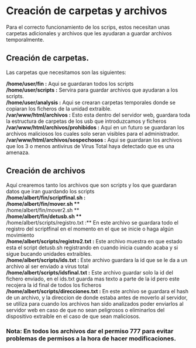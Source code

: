 # Creación de carpetas y archivos
Para el correcto funcionamiento de los scrips, estos necesitan unas carpetas adicionales y archivos que les ayudaran a guardar archivos temporalmente.
## Creación de carpetas.
Las carpetas que necesitamos son las siguientes:

**/home/user/fin :** Aqui se guardaran todos los scripts
<br>**/home/user/scripts :** Servira para guardar archivos que ayudaran a los scripts.
<br>**/home/user/analysis :** Aqui se crearan carpetas temporales donde se copiaran los ficheros de la unidad extraible.
<br>**/var/www/html/archivos :** Esto esta dentro del servidor web, guardara toda la estructura de carpetas de los usb que introduzcamos y ficheros
<br>**/var/www/html/archivos/prohibidos :** Aquí en un futuro se guardaran los archivos maliciosos los cuales solo seran visibles para el administrador.
<br>**/var/www/html/archivos/sospechosos :** Aqui se guardaran los archivos que los 3 o menos antivirus de Virus Total haya detectado que es una amenaza.

## Creación de archivos
Aquí crearemos tanto los archivos que son scripts y los que guardaran datos que iran guardando los scripts
<br>**/home/albert/fin/scriptfinal.sh :**
<br>**/home/albert/fin/mover.sh ** 
<br>**/home/albert/fin/mover2.sh **
<br>**/home/albert/fin/detusb.sh ** 
<br>**/home/albert/scripts/registro.txt :** En este archivo se guardara todo el registro del scriptfinal en el momento en el que se inicie o haga algún movimiento
<br>**/home/albert/scripts/registro2.txt :** Este archivo muestra en que estado esta el script detusb.sh registrando en cuando inicia cuando acaba y si sigue bucando unidades extraibles.
<br>**/home/albert/scripts/ids.txt :** Este archivo guardara la id que se le da a un archivo al ser enviado a virus total
<br>**/home/albert/scripts/idsfinal.txt :** Este archivo guardar solo la id del fichero enviado, en el ids.txt guarda mas texto a parte de la id pero este recojera la id final de todos los ficheros
<br>**/home/albert/scripts/direcciones.txt :** En este archivo se guardara el hash de un archivo, y la direccion de donde estaba antes de moverlo al servidor, se utiliza para cuando los archivos han sido analizados poder enviarlos al servidor web en caso de que no sean peligrosos o eliminarlos del dispositivo extraible en el caso de que sean maliciosos.

### Nota: En todos los archivos dar el permiso 777 para evitar problemas de permisos a la hora de hacer modificaciones.